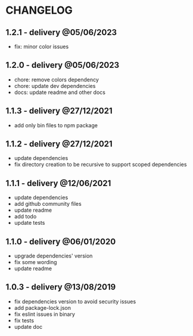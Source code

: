 # CHANGELOG

## 1.2.1 - delivery @05/06/2023

- fix: minor color issues

## 1.2.0 - delivery @05/06/2023

- chore: remove colors dependency
- chore: update dev dependencies
- docs: update readme and other docs

## 1.1.3 - delivery @27/12/2021

- add only bin files to npm package

## 1.1.2 - delivery @27/12/2021

- update dependencies
- fix directory creation to be recursive to support scoped dependencies

## 1.1.1 - delivery @12/06/2021

- update dependencies
- add github community files
- update readme
- add todo
- update tests

## 1.1.0 - delivery @06/01/2020

- upgrade dependencies' version
- fix some wording
- update readme

## 1.0.3 - delivery @13/08/2019

- fix dependencies version to avoid security issues
- add package-lock.json
- fix eslint issues in binary
- fix tests
- update doc

